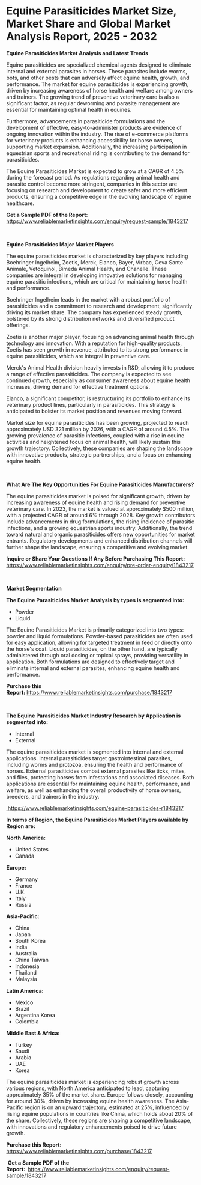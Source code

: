 <p><h1>Equine Parasiticides Market Size, Market Share and Global Market Analysis Report, 2025 - 2032</h1></p><p><strong>Equine Parasiticides Market Analysis and Latest Trends</strong></p>
<p><p>Equine parasiticides are specialized chemical agents designed to eliminate internal and external parasites in horses. These parasites include worms, bots, and other pests that can adversely affect equine health, growth, and performance. The market for equine parasiticides is experiencing growth, driven by increasing awareness of horse health and welfare among owners and trainers. The growing trend of preventive veterinary care is also a significant factor, as regular deworming and parasite management are essential for maintaining optimal health in equines.</p><p>Furthermore, advancements in parasiticide formulations and the development of effective, easy-to-administer products are evidence of ongoing innovation within the industry. The rise of e-commerce platforms for veterinary products is enhancing accessibility for horse owners, supporting market expansion. Additionally, the increasing participation in equestrian sports and recreational riding is contributing to the demand for parasiticides.</p><p>The Equine Parasiticides Market is expected to grow at a CAGR of 4.5% during the forecast period. As regulations regarding animal health and parasite control become more stringent, companies in this sector are focusing on research and development to create safer and more efficient products, ensuring a competitive edge in the evolving landscape of equine healthcare.</p></p>
<p><strong>Get a Sample PDF of the Report:&nbsp;</strong> <a href="https://www.reliablemarketinsights.com/enquiry/request-sample/1843217?utm_campaign=2735&utm_medium=2&utm_source=Github&utm_content=ia&utm_term=15042025&utm_id=equine-parasiticides">https://www.reliablemarketinsights.com/enquiry/request-sample/1843217</a></p>
<p>&nbsp;</p>
<p><strong>Equine Parasiticides Major Market Players</strong></p>
<p><p>The equine parasiticides market is characterized by key players including Boehringer Ingelheim, Zoetis, Merck, Elanco, Bayer, Virbac, Ceva Sante Animale, Vetoquinol, Bimeda Animal Health, and Chanelle. These companies are integral in developing innovative solutions for managing equine parasitic infections, which are critical for maintaining horse health and performance.</p><p>Boehringer Ingelheim leads in the market with a robust portfolio of parasiticides and a commitment to research and development, significantly driving its market share. The company has experienced steady growth, bolstered by its strong distribution networks and diversified product offerings.</p><p>Zoetis is another major player, focusing on advancing animal health through technology and innovation. With a reputation for high-quality products, Zoetis has seen growth in revenue, attributed to its strong performance in equine parasiticides, which are integral in preventive care.</p><p>Merck's Animal Health division heavily invests in R&D, allowing it to produce a range of effective parasiticides. The company is expected to see continued growth, especially as consumer awareness about equine health increases, driving demand for effective treatment options.</p><p>Elanco, a significant competitor, is restructuring its portfolio to enhance its veterinary product lines, particularly in parasiticides. This strategy is anticipated to bolster its market position and revenues moving forward.</p><p>Market size for equine parasiticides has been growing, projected to reach approximately USD 321 million by 2026, with a CAGR of around 4.5%. The growing prevalence of parasitic infections, coupled with a rise in equine activities and heightened focus on animal health, will likely sustain this growth trajectory. Collectively, these companies are shaping the landscape with innovative products, strategic partnerships, and a focus on enhancing equine health.</p></p>
<p>&nbsp;</p>
<p><strong>What Are The Key Opportunities For Equine Parasiticides Manufacturers?</strong></p>
<p><p>The equine parasiticides market is poised for significant growth, driven by increasing awareness of equine health and rising demand for preventive veterinary care. In 2023, the market is valued at approximately $500 million, with a projected CAGR of around 6% through 2028. Key growth contributors include advancements in drug formulations, the rising incidence of parasitic infections, and a growing equestrian sports industry. Additionally, the trend toward natural and organic parasiticides offers new opportunities for market entrants. Regulatory developments and enhanced distribution channels will further shape the landscape, ensuring a competitive and evolving market.</p></p>
<p><strong>Inquire or Share Your Questions If Any Before Purchasing This Report:</strong> <a href="https://www.reliablemarketinsights.com/enquiry/pre-order-enquiry/1843217?utm_campaign=2735&utm_medium=2&utm_source=Github&utm_content=ia&utm_term=15042025&utm_id=equine-parasiticides">https://www.reliablemarketinsights.com/enquiry/pre-order-enquiry/1843217</a></p>
<p>&nbsp;</p>
<p><strong>Market Segmentation</strong></p>
<p><strong>The Equine Parasiticides Market Analysis by types is segmented into:</strong></p>
<p><ul><li>Powder</li><li>Liquid</li></ul></p>
<p><p>The Equine Parasiticides Market is primarily categorized into two types: powder and liquid formulations. Powder-based parasiticides are often used for easy application, allowing for targeted treatment in feed or directly onto the horse's coat. Liquid parasiticides, on the other hand, are typically administered through oral dosing or topical sprays, providing versatility in application. Both formulations are designed to effectively target and eliminate internal and external parasites, enhancing equine health and performance.</p></p>
<p><strong>Purchase this Report:&nbsp;</strong><a href="https://www.reliablemarketinsights.com/purchase/1843217?utm_campaign=2735&utm_medium=2&utm_source=Github&utm_content=ia&utm_term=15042025&utm_id=equine-parasiticides">https://www.reliablemarketinsights.com/purchase/1843217</a></p>
<p>&nbsp;</p>
<p><strong>The Equine Parasiticides Market Industry Research by Application is segmented into:</strong></p>
<p><ul><li>Internal</li><li>External</li></ul></p>
<p><p>The equine parasiticides market is segmented into internal and external applications. Internal parasiticides target gastrointestinal parasites, including worms and protozoa, ensuring the health and performance of horses. External parasiticides combat external parasites like ticks, mites, and flies, protecting horses from infestations and associated diseases. Both applications are essential for maintaining equine health, performance, and welfare, as well as enhancing the overall productivity of horse owners, breeders, and trainers in the industry.</p></p>
<p><a href="https://www.reliablemarketinsights.com/equine-parasiticides-r1843217?utm_campaign=2735&utm_medium=2&utm_source=Github&utm_content=ia&utm_term=15042025&utm_id=equine-parasiticides">&nbsp;https://www.reliablemarketinsights.com/equine-parasiticides-r1843217</a></p>
<p><strong>In terms of Region, the Equine Parasiticides Market Players available by Region are:</strong></p>
<p>
    <p> <strong> North America: </strong>
        <ul>
            <li>United States</li>
            <li>Canada</li>
        </ul>
        </p> 
    <p> <strong> Europe: </strong>
        <ul>
            <li>Germany</li>
            <li>France</li>
            <li>U.K.</li>
            <li>Italy</li>
            <li>Russia</li>
        </ul>
        </p> 
    <p> <strong> Asia-Pacific: </strong>
        <ul>
            <li>China</li>
            <li>Japan</li>
            <li>South Korea</li>
            <li>India</li>
            <li>Australia</li>
            <li>China Taiwan</li>
            <li>Indonesia</li>
            <li>Thailand</li>
            <li>Malaysia</li>
        </ul>
        </p> 
    <p> <strong> Latin America: </strong>
        <ul>
            <li>Mexico</li>
            <li>Brazil</li>
            <li>Argentina Korea</li>
            <li>Colombia</li>
        </ul>
        </p> 
    <p> <strong> Middle East & Africa: </strong>
        <ul>
            <li>Turkey</li>
            <li>Saudi</li>
            <li>Arabia</li>
            <li>UAE</li>
            <li>Korea</li>
        </ul>
    </p>
    </p>
<p><p>The equine parasiticides market is experiencing robust growth across various regions, with North America anticipated to lead, capturing approximately 35% of the market share. Europe follows closely, accounting for around 30%, driven by increasing equine health awareness. The Asia-Pacific region is on an upward trajectory, estimated at 25%, influenced by rising equine populations in countries like China, which holds about 20% of the share. Collectively, these regions are shaping a competitive landscape, with innovations and regulatory enhancements poised to drive future growth.</p></p>
<p><strong>Purchase this Report: </strong><a href="https://www.reliablemarketinsights.com/purchase/1843217?utm_campaign=2735&utm_medium=2&utm_source=Github&utm_content=ia&utm_term=15042025&utm_id=equine-parasiticides">https://www.reliablemarketinsights.com/purchase/1843217</a></p>
<p>&nbsp;<strong>Get a Sample PDF of the Report:&nbsp;&nbsp;</strong><a href="https://www.reliablemarketinsights.com/enquiry/request-sample/1843217?utm_campaign=2735&utm_medium=2&utm_source=Github&utm_content=ia&utm_term=15042025&utm_id=equine-parasiticides">https://www.reliablemarketinsights.com/enquiry/request-sample/1843217</a></p>
<p><strong></strong></p>
<p><p></p><p></p><p></p></p>